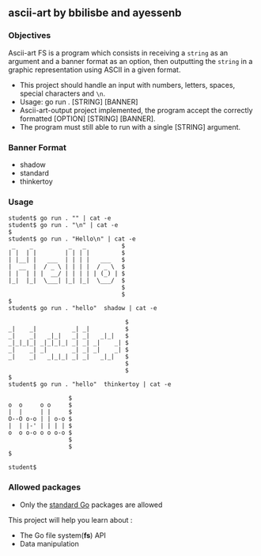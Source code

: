 ## ascii-art by bbilisbe and ayessenb

### Objectives

Ascii-art FS is a program which consists in receiving a `string` as an argument and a banner format as an option, then outputting the `string` in a graphic representation using ASCII in a given format. 


- This project should handle an input with numbers, letters, spaces, special characters and `\n`.
- Usage: go run . [STRING] [BANNER]
- Ascii-art-output project implemented, the program accept the correctly formatted [OPTION] [STRING] [BANNER].
- The program must still able to run with a single [STRING] argument.


### Banner Format

* shadow
* standard
* thinkertoy


### Usage

```console
student$ go run . "" | cat -e
student$ go run . "\n" | cat -e
$
student$ go run . "Hello\n" | cat -e
 _    _          _   _          $
| |  | |        | | | |         $
| |__| |   ___  | | | |   ___   $
|  __  |  / _ \ | | | |  / _ \  $
| |  | | |  __/ | | | | | (_) | $
|_|  |_|  \___| |_| |_|  \___/  $
                                $
                                $
$
student$ go run . "hello"  shadow | cat -e
 
                                 $
_|    _|          _| _|          $
_|    _|   _|_|   _| _|   _|_|   $
_|_|_|_| _|_|_|_| _| _| _|    _| $
_|    _| _|       _| _| _|    _| $
_|    _|   _|_|_| _| _|   _|_|   $
                                 $
                                 $
$
student$ go run . "hello"  thinkertoy | cat -e

                 $
o  o     o o     $
|  |     | |     $
O--O o-o | | o-o $
|  | |-' | | | | $
o  o o-o o o o-o $
                 $
                 $
$

student$
```

### Allowed packages

- Only the [standard Go](https://golang.org/pkg/) packages are allowed

This project will help you learn about :

- The Go file system(**fs**) API
- Data manipulation